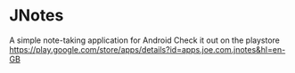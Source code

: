 # JNotes
A simple note-taking application for Android
Check it out on the playstore  https://play.google.com/store/apps/details?id=apps.joe.com.jnotes&hl=en-GB
